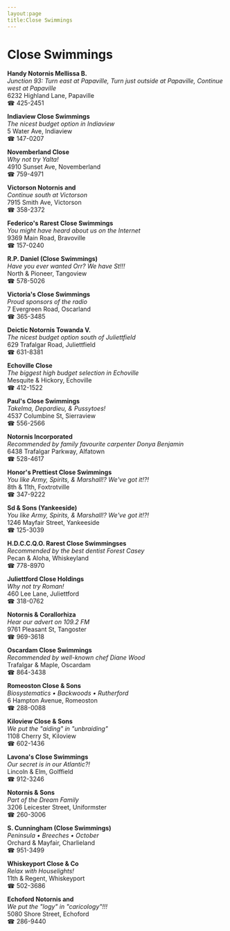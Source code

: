 ```yaml
---
layout:page
title:Close Swimmings
---
```

# Close Swimmings

**Handy Notornis Mellissa B.**  
_Junction 93: Turn east at Papaville, Turn just outside at Papaville, Continue west at Papaville_  
6232 Highland Lane, Papaville  
☎ 425-2451



**Indiaview Close Swimmings**  
_The nicest budget option in Indiaview_  
5 Water Ave, Indiaview  
☎ 147-0207



**Novemberland Close**  
_Why not try Yalta!_  
4910 Sunset Ave, Novemberland  
☎ 759-4971



**Victorson Notornis and**  
_Continue south at Victorson_  
7915 Smith Ave, Victorson  
☎ 358-2372



**Federico's Rarest Close Swimmings**  
_You might have heard about us on the Internet_  
9369 Main Road, Bravoville  
☎ 157-0240



**R.P. Daniel (Close Swimmings)**  
_Have you ever wanted Orr? We have St!!!_  
North & Pioneer, Tangoview  
☎ 578-5026



**Victoria's Close Swimmings**  
_Proud sponsors of the radio_  
7 Evergreen Road, Oscarland  
☎ 365-3485



**Deictic Notornis Towanda V.**  
_The nicest budget option south of Juliettfield_  
629 Trafalgar Road, Juliettfield  
☎ 631-8381



**Echoville Close**  
_The biggest high budget selection in Echoville_  
Mesquite & Hickory, Echoville  
☎ 412-1522



**Paul's Close Swimmings**  
_Takelma, Depardieu, & Pussytoes!_  
4537 Columbine St, Sierraview  
☎ 556-2566



**Notornis Incorporated**  
_Recommended by family favourite carpenter Donya Benjamin_  
6438 Trafalgar Parkway, Alfatown  
☎ 528-4617



**Honor's Prettiest Close Swimmings**  
_You like Army, Spirits, & Marshall!? We've got it!?!_  
8th & 11th, Foxtrotville  
☎ 347-9222



**Sd & Sons (Yankeeside)**  
_You like Army, Spirits, & Marshall!? We've got it!?!_  
1246 Mayfair Street, Yankeeside  
☎ 125-3039



**H.D.C.C.Q.O. Rarest Close Swimmingses**  
_Recommended by the best dentist Forest Casey_  
Pecan & Aloha, Whiskeyland  
☎ 778-8970



**Juliettford Close Holdings**  
_Why not try Roman!_  
460 Lee Lane, Juliettford  
☎ 318-0762



**Notornis & Corallorhiza**  
_Hear our advert on 109.2 FM_  
9761 Pleasant St, Tangoster  
☎ 969-3618



**Oscardam Close Swimmings**  
_Recommended by well-known chef Diane Wood_  
Trafalgar & Maple, Oscardam  
☎ 864-3438



**Romeoston Close & Sons**  
_Biosystematics • Backwoods • Rutherford_  
6 Hampton Avenue, Romeoston  
☎ 288-0088



**Kiloview Close & Sons**  
_We put the "aiding" in "unbraiding"_  
1108 Cherry St, Kiloview  
☎ 602-1436



**Lavona's Close Swimmings**  
_Our secret is in our Atlantic?!_  
Lincoln & Elm, Golffield  
☎ 912-3246



**Notornis & Sons**  
_Part of the Dream Family_  
3206 Leicester Street, Uniformster  
☎ 260-3006



**S. Cunningham (Close Swimmings)**  
_Peninsula • Breeches • October_  
Orchard & Mayfair, Charlieland  
☎ 951-3499



**Whiskeyport Close & Co**  
_Relax with Houselights!_  
11th & Regent, Whiskeyport  
☎ 502-3686



**Echoford Notornis and**  
_We put the "logy" in "caricology"!!!_  
5080 Shore Street, Echoford  
☎ 286-9440



